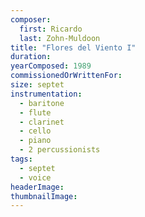 ```yaml
---
composer:
  first: Ricardo
  last: Zohn-Muldoon
title: "Flores del Viento I"
duration:
yearComposed: 1989
commissionedOrWrittenFor: 
size: septet
instrumentation:
  - baritone
  - flute
  - clarinet
  - cello
  - piano
  - 2 percussionists
tags:
  - septet
  - voice
headerImage:
thumbnailImage:
---
```

